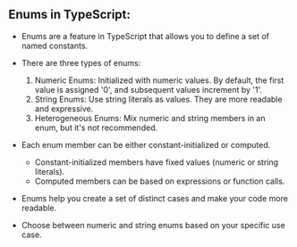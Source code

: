 ## Enums in TypeScript:

- Enums are a feature in TypeScript that allows you to define a set of named constants.

- There are three types of enums:
  1. Numeric Enums: Initialized with numeric values. By default, the first value is assigned '0', and subsequent values increment by '1'. 
  2. String Enums: Use string literals as values. They are more readable and expressive.
  3. Heterogeneous Enums: Mix numeric and string members in an enum, but it's not recommended.

- Each enum member can be either constant-initialized or computed.
  - Constant-initialized members have fixed values (numeric or string literals).
  - Computed members can be based on expressions or function calls.

- Enums help you create a set of distinct cases and make your code more readable.

- Choose between numeric and string enums based on your specific use case.